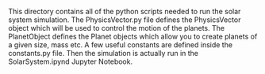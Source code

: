 This directory contains all of the python scripts needed to run the solar system simulation. The PhysicsVector.py file defines the PhysicsVector object which will be used to control the motion of the planets. The PlanetObject defines the Planet objects which allow you to create planets of a given size, mass etc. A few useful constants are defined inside the constants.py file. Then the simulation is actually run in the SolarSystem.ipynd Jupyter Notebook.
